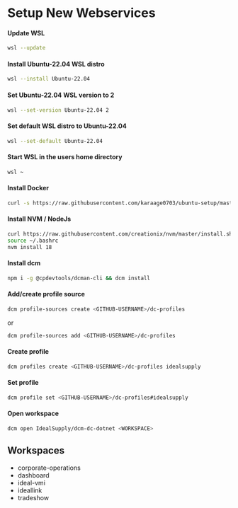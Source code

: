 # Setup New Webservices

#### Update WSL

```bash
wsl --update
```


#### Install Ubuntu-22.04 WSL distro

```bash
wsl --install Ubuntu-22.04
```


#### Set Ubuntu-22.04 WSL version to 2

```bash
wsl --set-version Ubuntu-22.04 2
```


#### Set default WSL distro to Ubuntu-22.04

```bash
wsl --set-default Ubuntu-22.04
```


#### Start WSL in the users home directory

```bash
wsl ~
```


#### Install Docker

```bash
curl -s https://raw.githubusercontent.com/karaage0703/ubuntu-setup/master/install-docker.sh | bash
```



#### Install NVM / NodeJs

```bash
curl https://raw.githubusercontent.com/creationix/nvm/master/install.sh | bash
source ~/.bashrc
nvm install 18
```



#### Install dcm

```bash
npm i -g @cpdevtools/dcman-cli && dcm install
```



#### Add/create profile source

```bash
dcm profile-sources create <GITHUB-USERNAME>/dc-profiles
```
or
```bash
dcm profile-sources add <GITHUB-USERNAME>/dc-profiles
```



#### Create profile

```bash
dcm profiles create <GITHUB-USERNAME>/dc-profiles idealsupply
```



#### Set profile

```bash
dcm profile set <GITHUB-USERNAME>/dc-profiles#idealsupply
```



#### Open workspace

```bash
dcm open IdealSupply/dcm-dc-dotnet <WORKSPACE>
```

## Workspaces
- corporate-operations
- dashboard
- ideal-vmi
- ideallink
- tradeshow
